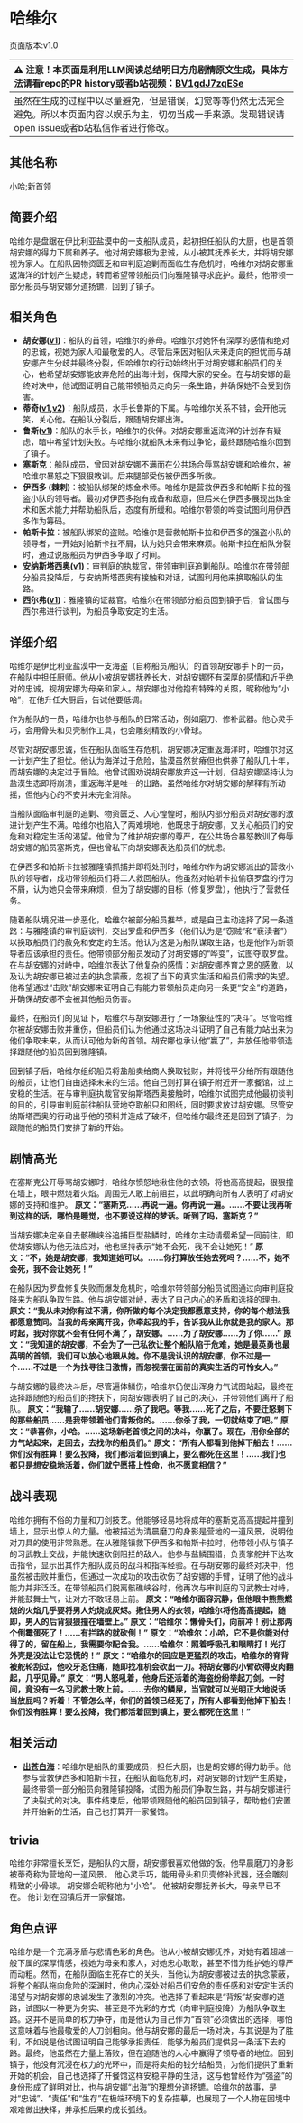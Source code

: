 # 哈维尔
页面版本:v1.0
 

| :warning: 注意！本页面是利用LLM阅读总结明日方舟剧情原文生成，具体方法请看repo的PR history或者b站视频：[BV1gdJ7zqESe](https://www.bilibili.com/video/BV1gdJ7zqESe/)         |
|:----------------------------|
| 虽然在生成的过程中以尽量避免，但是错误，幻觉等等仍然无法完全避免。所以本页面内容以娱乐为主，切勿当成一手来源。发现错误请open issue或者b站私信作者进行修改。|



## 其他名称
小哈;新首领
## 简要介绍
哈维尔是盘踞在伊比利亚盐漠中的一支船队成员，起初担任船队的大厨，也是首领胡安娜的得力下属和养子。他对胡安娜极为忠诚，从小被其抚养长大，并将胡安娜视为家人。在船队因物资匮乏和审判庭追剿而面临生存危机时，哈维尔对胡安娜重返海洋的计划产生疑虑，转而希望带领船员们向雅隆镇寻求庇护。最终，他带领一部分船员与胡安娜分道扬镳，回到了镇子。
## 相关角色
-   **胡安娜([v1](extended_char_hu_an_na.md))**：船队的首领，哈维尔的养母。哈维尔对她怀有深厚的感情和绝对的忠诚，视她为家人和最敬爱的人。尽管后来因对船队未来走向的担忧而与胡安娜产生分歧并最终分裂，但哈维尔的行动始终出于对胡安娜和船员们的关心，他希望胡安娜能放弃危险的出海计划，保障大家的安全。在与胡安娜的最终对决中，他试图证明自己能带领船员走向另一条生路，并确保她不会受到伤害。
-   **蒂奇([v1](extended_char_di_qi.md),[v2](../char_v3/extended_char_di_qi.md))**：船队成员，水手长鲁斯的下属。与哈维尔关系不错，会开他玩笑，关心他。在船队分裂后，跟随胡安娜出海。
-   **鲁斯([v1](extended_char_lu_si.md))**：船队的水手长，哈维尔的伙伴。对胡安娜重返海洋的计划存有疑虑，暗中希望计划失败。与哈维尔就船队未来有过争论，最终跟随哈维尔回到了镇子。
-   **塞斯克**：船队成员，曾因对胡安娜不满而在公共场合辱骂胡安娜和哈维尔，被哈维尔暴怒之下狠狠教训。后来腿部受伤被伊西多所救。
-   **伊西多 (棘刺)**：被船队绑架的炼金术师。哈维尔是营救伊西多和帕斯卡拉的强盗小队的领导者。最初对伊西多抱有戒备和敌意，但后来在伊西多展现出炼金术和医术能力并帮助船队后，态度有所缓和。哈维尔带领的哗变试图利用伊西多作为筹码。
-   **帕斯卡拉**：被船队绑架的盗贼。哈维尔是营救帕斯卡拉和伊西多的强盗小队的领导者，一开始对帕斯卡拉不屑，认为她只会带来麻烦。帕斯卡拉在船队分裂时，通过说服船员为伊西多争取了时间。
-   **安纳斯塔西奥([v1](extended_char_an_na_si_ta_xi_ao.md))**：审判庭的执裁官，带领审判庭追剿船队。哈维尔在带领部分船员投降后，与安纳斯塔西奥有接触和对话，试图利用他来换取船队的生路。
-   **西尔弗([v1](extended_char_xi_er_fu.md))**：雅隆镇的证裁官。哈维尔在带领部分船员回到镇子后，曾试图与西尔弗进行谈判，为船员争取安定的生活。
## 详细介绍
哈维尔是伊比利亚盐漠中一支海盗（自称船员/船队）的首领胡安娜手下的一员，在船队中担任厨师。他从小被胡安娜抚养长大，对胡安娜怀有深厚的感情和近乎绝对的忠诚，视胡安娜为母亲和家人。胡安娜也对他抱有特殊的关照，昵称他为“小哈”，在他升任大厨后，告诫他要低调。

作为船队的一员，哈维尔也参与船队的日常活动，例如磨刀、修补武器。他心灵手巧，会用骨头和贝壳制作工具，也会雕刻精致的小骨球。

尽管对胡安娜忠诚，但在船队面临生存危机，胡安娜决定重返海洋时，哈维尔对这一计划产生了担忧。他认为海洋过于危险，盐漠虽然贫瘠但也供养了船队几十年，而胡安娜的决定过于冒险。他曾试图劝说胡安娜放弃这一计划，但胡安娜坚持认为盐漠生态即将崩溃，重返海洋是唯一的出路。虽然哈维尔对胡安娜的解释有所动摇，但他内心的不安并未完全消除。

当船队面临审判庭的追剿、物资匮乏、人心惶惶时，船队内部分船员对胡安娜的激进计划产生不满。哈维尔也陷入了两难境地，他既忠于胡安娜，又关心船员们的安危和对稳定生活的渴望。他曾为了维护胡安娜的尊严，在公共场合暴怒教训了侮辱胡安娜的船员塞斯克，但也曾私下向胡安娜表达船员们的忧虑。

在伊西多和帕斯卡拉被雅隆镇抓捕并即将处刑时，哈维尔作为胡安娜派出的营救小队的领导者，成功带领船员们将二人救回船队。他虽然对帕斯卡拉偷窃罗盘的行为不屑，认为她只会带来麻烦，但为了胡安娜的目标（修复罗盘），他执行了营救任务。

随着船队境况进一步恶化，哈维尔被部分船员推举，或是自己主动选择了另一条道路：与雅隆镇的审判庭谈判，交出罗盘和伊西多（他们认为是“窃贼”和“亵渎者”）以换取船员们的赦免和安定的生活。他认为这是为船队谋取生路，也是他作为新领导者应该承担的责任。他带领部分船员发动了对胡安娜的“哗变”，试图夺取罗盘。在与胡安娜的对峙中，哈维尔表达了他复杂的感情：对胡安娜养育之恩的感激，以及认为胡安娜已被过去的执念蒙蔽，忽视了当下的真实生活和船员们需求的失望。他希望通过“击败”胡安娜来证明自己有能力带领船员走向另一条更“安全”的道路，并确保胡安娜不会被其他船员伤害。

最终，在船员们的见证下，哈维尔与胡安娜进行了一场象征性的“决斗”。尽管哈维尔被胡安娜击败并重伤，但船员们认为他通过这场决斗证明了自己有能力站出来为他们争取未来，从而认可他为新的首领。胡安娜也承认他“赢了”，并放任他带领选择跟随他的船员回到雅隆镇。

回到镇子后，哈维尔组织船员将盐船卖给商人换取钱财，并将钱平分给所有跟随他的船员，让他们自由选择未来的生活。他自己则打算在镇子附近开一家餐馆，过上安稳的生活。在与审判庭执裁官安纳斯塔西奥接触时，哈维尔试图完成他最初谈判的目的，引导审判庭前往船队营地夺取船只和图纸，同时要求放过胡安娜。尽管安纳斯塔西奥的行动出乎他的预料并造成了破坏，但哈维尔最终还是回到了镇子，为跟随他的船员们安排了新的开始。
## 剧情高光
在塞斯克公开辱骂胡安娜时，哈维尔愤怒地揪住他的衣领，将他高高提起，狠狠撞在墙上，眼中燃烧着火焰。周围无人敢上前阻拦，以此明确向所有人表明了对胡安娜的支持和维护。
**原文：“塞斯克......再说一遍。你再说一遍。......不要让我再听到这样的话，哪怕是睡觉，也不要说这样的梦话。听到了吗，塞斯克？”**

当胡安娜决定亲自去骸礁峡谷追捕巨型盐鳞时，哈维尔主动请缨希望一同前往，即使胡安娜认为他无法应对，他也坚持表示“她不会死，我不会让她死！”
**原文：“不，她是胡安娜，我知道她可以。......你打算放任她去死吗？......不，她不会死，我不会让她死！”**

在船队因为罗盘修复失败而爆发危机时，哈维尔带领部分船员试图通过向审判庭投降来为船队争取生路。他与胡安娜对峙，表达了自己内心的矛盾和选择的理由。
**原文：“我从未对你有过不满，你所做的每个决定我都愿意支持，你的每个想法我都愿意赞同。当我的母亲离开我，你牵起我的手，告诉我从此你就是我的家人。那时起，我对你就不会有任何不满了，胡安娜。......为了胡安娜......为了你......”**
**原文：“我知道的胡安娜，不会为了一己私欲让整个船队陷于危难，她是最英勇也最英明的首领，我们可以放心地跟从她。你不是我认识的胡安娜，你不过是一个......不过是一个为找寻往日激情，而忽视摆在面前的真实生活的可怜女人。”**

与胡安娜的最终决斗后，尽管遍体鳞伤，哈维尔仍使出浑身力气试图站起，最终在选择跟随他的船员们的搀扶下，向胡安娜表明了自己的决心，并带领他们离开了船队。
**原文：“我输了......胡安娜......杀了我吧。等我......死了之后，不要迁怒剩下的那些船员......是我带领着他们背叛你的。......你杀了我，一切就结束了吧。”**
**原文：“恭喜你，小哈。......这场新老首领之间的决斗，你赢了。现在，用你全部的力气站起来，走回去，去找你的船员们。”**
**原文：“所有人都看到他掉下船去！......你们没有胜算！要么投降，我们都活着回到镇上，要么都死在这里！......我们也都只是想安稳地活着，你们就宁愿搭上性命，也不愿意相信？”**
## 战斗表现
哈维尔拥有不俗的力量和刀剑技艺。他能够轻易地将成年的塞斯克高高提起并撞到墙上，显示出惊人的力量。他被描述为清晨磨刀的身影是营地的一道风景，说明他对刀具的使用非常熟悉。在从雅隆镇救下伊西多和帕斯卡拉时，他带领小队与镇子的习武教士交战，并能快速砍倒阻拦的敌人。他参与盐鳞围猎，负责掌舵并下达攻击指令，显示出其作为船队成员的战斗和指挥经验。在与胡安娜的最终对决中，他虽然被击败并重伤，但通过一次成功的攻击砍伤了胡安娜的手臂，证明了他的战斗能力并非泛泛。在带领船员们脱离骸礁峡谷时，他再次与审判庭的习武教士对峙，并能鼓舞士气，让对方不敢轻易上前。
**原文：“哈维尔面容沉静，但他眼中熊熊燃烧的火焰几乎要将男人灼烧成灰烬。揪住男人的衣领，哈维尔将他高高提起，随即，男人的后背狠狠撞在墙壁上。”**
**原文：“哈维尔：懒骨头们，向前冲！别让那两个倒霉蛋死了！......有拦路的就砍倒！”**
**原文：“哈维尔：小哈，它不是你能对付得了的，留在船上，我需要你配合我。......哈维尔：照着呼吸孔和眼睛打！光打外壳是没法让它恐慌的！”**
**原文：“哈维尔的回应是更猛烈的攻击。哈维尔的脊背被舵轮刮过，他咬牙忍住痛，随即找准机会砍出一刀。将胡安娜的小臂砍得皮肉翻起，几乎见骨。”**
**原文：“男人怒吼着，他身后还活着的海盗纷纷举起刀剑。一时间，竟没有一名习武教士敢上前。......去你的鳞屎，当官就可以光明正大地说话当放屁吗？听着！不管怎么样，你们的首领已经死了，所有人都看到他掉下船去！你们没有胜算！要么投降，我们都活着回到镇上，要么都死在这里！”**
## 相关活动
-   **[出苍白海](../stories/act39side.md)**：哈维尔是船队的重要成员，担任大厨，也是胡安娜的得力助手。他参与营救伊西多和帕斯卡拉，在船队面临危机时，对胡安娜的计划产生质疑，最终带领一部分船员向雅隆镇投降，试图为船员们争取生路，并与胡安娜进行了决裂式的对决。事件结束后，他带领跟随他的船员回到镇子，帮助他们安置并开始新的生活，自己也打算开一家餐馆。
## trivia
哈维尔非常擅长烹饪，是船队的大厨，胡安娜很喜欢他做的饭。他早晨磨刀的身影被蒂奇称为营地的一道风景。
他心灵手巧，能用骨头和贝壳修补武器，还会雕刻精致的小骨球。
胡安娜会昵称他为“小哈”。
他被胡安娜抚养长大，母亲早已不在。
他计划在回镇后开一家餐馆。
## 角色点评
哈维尔是一个充满矛盾与悲情色彩的角色。他从小被胡安娜抚养，对她有着超越一般下属的深厚情感，视她为母亲和家人，对她忠心耿耿，甚至不惜为维护她的尊严而动粗。然而，在船队面临生死存亡的关头，当他认为胡安娜被过去的执念蒙蔽，将整个船队拖向危险的深渊时，他内心深处对船员们安危的责任感和对安定生活的渴望与对胡安娜的忠诚发生了激烈的冲突。他选择了看起来是“背叛”胡安娜的道路，试图以一种更为务实、甚至是不光彩的方式（向审判庭投降）为船队争取生路。这并不是简单的权力争夺，而是他认为自己作为“首领”必须做出的选择，哪怕这意味着与他最敬爱的人刀剑相向。他与胡安娜的最后一场对决，与其说是为了胜利，不如说是他试图证明自己能够承担责任，能够为船员们提供另一条活下去的路。最终，他虽然在力量上落败，但在追随他的人心中赢得了领导者的地位。回到镇子，他没有沉浸在权力的光环中，而是将卖船的钱分给船员，为他们提供了重新开始的机会，自己也选择了开餐馆这样安稳平静的生活，这与他曾经作为“强盗”的身份形成了鲜明对比，也与胡安娜“出海”的理想分道扬镳。哈维尔的故事，是对“忠诚”、“责任”和“生存”在极端环境下的复杂描摹，也展现了一个人物在困境中艰难做出抉择，并承担后果的成长弧线。